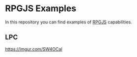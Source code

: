 # RPGJS Examples

In this repository you can find examples of [RPGJS](https://rpgjs.dev) capabilities.

## LPC

https://imgur.com/SW4OCal
